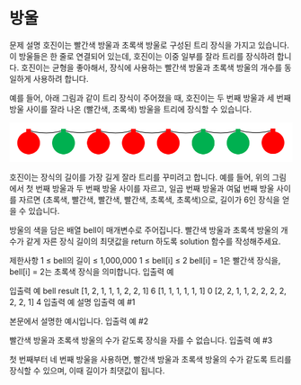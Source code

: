 # 방울
문제 설명
호진이는 빨간색 방울과 초록색 방울로 구성된 트리 장식을 가지고 있습니다. 이 방울들은 한 줄로 연결되어 있는데, 호진이는 이중 일부를 잘라 트리를 장식하려 합니다. 호진이는 균형을 좋아해서, 장식에 사용하는 빨간색 방울과 초록색 방울의 개수를 동일하게 사용하려 합니다.

예를 들어, 아래 그림과 같이 트리 장식이 주어졌을 때, 호진이는 두 번째 방울과 세 번째 방울 사이를 잘라 나온 (빨간색, 초록색) 방울을 트리에 장식할 수 있습니다.

![img.png](img.png)

호진이는 장식의 길이를 가장 길게 잘라 트리를 꾸미려고 합니다. 예를 들어, 위의 그림에서 첫 번째 방울과 두 번째 방울 사이를 자르고, 일곱 번째 방울과 여덟 번째 방울 사이를 자르면 (초록색, 빨간색, 빨간색, 빨간색, 초록색, 초록색)으로, 길이가 6인 장식을 얻을 수 있습니다.

방울의 색을 담은 배열 bell이 매개변수로 주어집니다. 빨간색 방울과 초록색 방울의 개수가 같게 자른 장식 길이의 최댓값을 return 하도록 solution 함수를 작성해주세요.

제한사항
1 ≤ bell의 길이 ≤ 1,000,000
1 ≤ bell[i] ≤ 2
bell[i] = 1은 빨간색 장식을, bell[i] = 2는 초록색 장식을 의미합니다.
입출력 예

입출력 예
bell	result
[1, 2, 1, 1, 1, 2, 2, 1]	6
[1, 1, 1, 1, 1, 1]	0
[2, 2, 1, 1, 2, 2, 2, 2, 2, 2, 1]	4
입출력 예 설명
입출력 예 #1

본문에서 설명한 예시입니다.
입출력 예 #2

빨간색 방울과 초록색 방울의 수가 같도록 장식을 자를 수 없습니다.
입출력 예 #3

첫 번째부터 네 번째 방울을 사용하면, 빨간색 방울과 초록색 방울의 수가 같도록 트리를 장식할 수 있으며, 이때 길이가 최댓값이 됩니다.